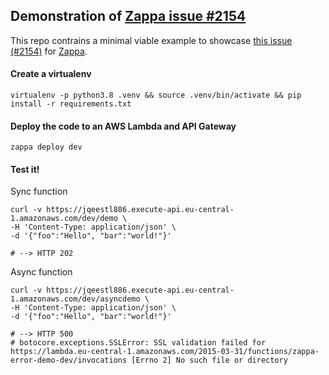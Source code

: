 ## Demonstration of [Zappa issue #2154](https://github.com/Miserlou/Zappa/issues/2154) 

This repo contrains a minimal viable example to showcase [this issue (#2154)](https://github.com/Miserlou/Zappa/issues/2154) for [Zappa](https://github.com/Miserlou/Zappa).



#### Create a virtualenv 
```
virtualenv -p python3.8 .venv && source .venv/bin/activate && pip install -r requirements.txt 
```

#### Deploy the code to an AWS Lambda and API Gateway
```
zappa deploy dev
```

#### Test it!

Sync function 
```
curl -v https://jqeestl886.execute-api.eu-central-1.amazonaws.com/dev/demo \
-H 'Content-Type: application/json' \
-d '{"foo":"Hello", "bar":"world!"}'

# --> HTTP 202
```

Async function
```
curl -v https://jqeestl886.execute-api.eu-central-1.amazonaws.com/dev/asyncdemo \
-H 'Content-Type: application/json' \
-d '{"foo":"Hello", "bar":"world!"}'

# --> HTTP 500
# botocore.exceptions.SSLError: SSL validation failed for https://lambda.eu-central-1.amazonaws.com/2015-03-31/functions/zappa-error-demo-dev/invocations [Errno 2] No such file or directory
```
